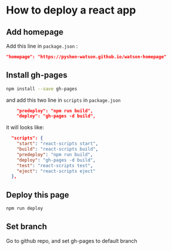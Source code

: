 # How to deploy a react app

## Add homepage
Add this line in ```package.json``` :
```json
"homepage": "https://pyshen-watson.github.io/watson-homepage"
```
## Install gh-pages
```sh
npm install --save gh-pages
```
and add this two line in ```scripts``` in ```package.json```
```json
    "predeploy": "npm run build",
    "deploy": "gh-pages -d build",
```
it will looks like:
```json
  "scripts": {
    "start": "react-scripts start",
    "build": "react-scripts build",
    "predeploy": "npm run build",
    "deploy": "gh-pages -d build",
    "test": "react-scripts test",
    "eject": "react-scripts eject"
  },
```

## Deploy this page
```sh
npm run deploy
```

## Set branch
Go to github repo, and set gh-pages to default branch